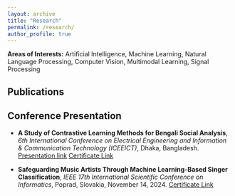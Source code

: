 ```yaml
---
layout: archive
title: "Research"
permalink: /research/
author_profile: true
---
```

<b>Areas of Interests:</b>
Artificial Intelligence, Machine Learning, Natural Language Processing, Computer Vision, Multimodal Learning, Signal Processing
  
## Publications
<!-- <script src="https://bibbase.org/show?bib=https%3A%2F%2Fbibbase.org%2Fnetwork%2Ffiles%2F8DrJ4qd2uE8fmm5JR&noBootstrap=1&jsonp=1"></script> -->
<script src="https://bibbase.org/show?bib=https%3A%2F%2Fbibbase.org%2Fnetwork%2Ffiles%2FoiAweF3jCxzvQQS8F&noBootstrap=1&jsonp=1"></script>

<!-- ## Under Review

- F. H. Swarnali, **J. Maisha**, M. A. Mahtab, M. S. I. Iftikar, and F. M. Shah, “**Bengali multi-class text classification via enhanced contrastive learning techniques**,” in *2024 27th International Conference on Computer and Information Technology (ICCIT)*, Cox’s Bazar, Bangladesh.  
  <details> 
  <summary>Abstract</summary> 
  Bengali, one of South Asia's most frequently spoken languages, poses substantial challenges in tasks such as sentiment analysis and other forms of text classification due to its complex grammatical structure. Improving classification methods to address these subtle distinctions is crucial for advancing natural language processing in Bengali. Our study introduces Token-level Adversarial Contrastive Training (TACT) and Label-aware Contrastive Loss (LCL), leveraging contrastive learning methods to improve fine-grained text classification. For binary classification, TACT achieved an F1-score of 98%, setting a new benchmark on the Rokomari Book Review (RBR) dataset. For multi-class classification, TACT achieved an F1-score of 91%, matching the current benchmark on the Bengali Hate Speech (BHS-M) dataset. We also present the Daraz Product Review (DPR) dataset, further contributing to the field of Bengali text classification.
  </details>

- M. A. Mahtab, **J. Maisha**, M. M. Rahman, and S. K. S. Joy, “**An empirical study on utilizing large language models for Bengali image caption generation**,” in *2024 27th International Conference on Computer and Information Technology (ICCIT)*, Cox’s Bazar, Bangladesh.  
  <details> 
  <summary>Abstract</summary> 
  Generating effective image captions in Bengali requires not only describing what is happening in the image but also accurately identifying traditional objects by their local representative terms. To achieve this, we explored the potential of Large Language Models (LLMs) for Bengali image captioning. Using CLIP encodings as a prefix to the captions and fine-tuning BanglaGPT, we developed models that outperform existing benchmarks. On the BanglaLekha dataset, our best model achieved BLEU-4 and CIDEr scores of 54.3 and 95.9, respectively, while on the BNature dataset, it achieved 67.4 and 76.9. This study demonstrates significant advancements in Bengali image captioning.
  </details> -->

## Conference Presentation

- **A Study of Contrastive Learning Methods for Bengali Social Analysis**, *6th International Conference on Electrical Engineering and Information & Communication Technology (ICEEICT)*, Dhaka, Bangladesh. [Presentation link](https://www.youtube.com/watch?v=Czj9QxdQjM)  [Certificate Link](https://drive.google.com/file/d/1Z4FGfMeyoNynuAKf3uG9e468i8pTK8qN/view?usp=sharing)

- **Safeguarding Music Artists Through Machine Learning-Based Singer Classification**, *IEEE 17th International Scientific Conference on Informatics*, Poprad, Slovakia, November 14, 2024. [Certificate Link](https://drive.google.com/file/d/1Vk3jbI6UdAawELruSMNF5YhpEDIQciT7/view?usp=sharing)

<!-- ## Ongoing Projects

- Contrastive Learning methods in code-mixed languages.
- Sub-Dialect Detection and Translation.
- Plagiarism Detection in Bengali Cover Songs. -->
